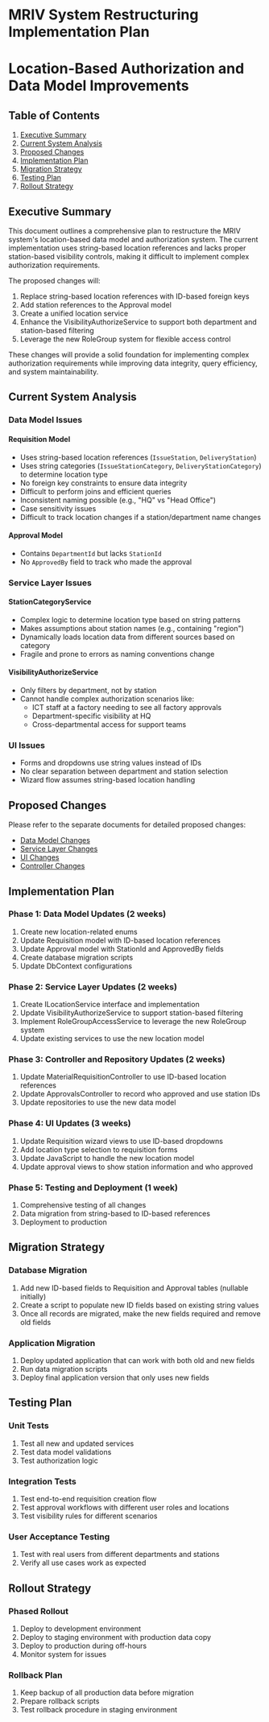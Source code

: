 # MRIV System Restructuring Implementation Plan
# Location-Based Authorization and Data Model Improvements

## Table of Contents
1. [Executive Summary](#executive-summary)
2. [Current System Analysis](#current-system-analysis)
3. [Proposed Changes](#proposed-changes)
4. [Implementation Plan](#implementation-plan)
5. [Migration Strategy](#migration-strategy)
6. [Testing Plan](#testing-plan)
7. [Rollout Strategy](#rollout-strategy)

## Executive Summary

This document outlines a comprehensive plan to restructure the MRIV system's location-based data model and authorization system. The current implementation uses string-based location references and lacks proper station-based visibility controls, making it difficult to implement complex authorization requirements.

The proposed changes will:
1. Replace string-based location references with ID-based foreign keys
2. Add station references to the Approval model
3. Create a unified location service
4. Enhance the VisibilityAuthorizeService to support both department and station-based filtering
5. Leverage the new RoleGroup system for flexible access control

These changes will provide a solid foundation for implementing complex authorization requirements while improving data integrity, query efficiency, and system maintainability.

## Current System Analysis

### Data Model Issues

#### Requisition Model
- Uses string-based location references (`IssueStation`, `DeliveryStation`)
- Uses string categories (`IssueStationCategory`, `DeliveryStationCategory`) to determine location type
- No foreign key constraints to ensure data integrity
- Difficult to perform joins and efficient queries
- Inconsistent naming possible (e.g., "HQ" vs "Head Office")
- Case sensitivity issues
- Difficult to track location changes if a station/department name changes

#### Approval Model
- Contains `DepartmentId` but lacks `StationId`
- No `ApprovedBy` field to track who made the approval

### Service Layer Issues

#### StationCategoryService
- Complex logic to determine location type based on string patterns
- Makes assumptions about station names (e.g., containing "region")
- Dynamically loads location data from different sources based on category
- Fragile and prone to errors as naming conventions change

#### VisibilityAuthorizeService
- Only filters by department, not by station
- Cannot handle complex authorization scenarios like:
  - ICT staff at a factory needing to see all factory approvals
  - Department-specific visibility at HQ
  - Cross-departmental access for support teams

### UI Issues
- Forms and dropdowns use string values instead of IDs
- No clear separation between department and station selection
- Wizard flow assumes string-based location handling

## Proposed Changes

Please refer to the separate documents for detailed proposed changes:
- [Data Model Changes](./LocationBasedAuthorizationDataModel.md)
- [Service Layer Changes](./LocationBasedAuthorizationServices.md)
- [UI Changes](./LocationBasedAuthorizationUI.md)
- [Controller Changes](./LocationBasedAuthorizationControllers.md)

## Implementation Plan

### Phase 1: Data Model Updates (2 weeks)
1. Create new location-related enums
2. Update Requisition model with ID-based location references
3. Update Approval model with StationId and ApprovedBy fields
4. Create database migration scripts
5. Update DbContext configurations

### Phase 2: Service Layer Updates (2 weeks)
1. Create ILocationService interface and implementation
2. Update VisibilityAuthorizeService to support station-based filtering
3. Implement RoleGroupAccessService to leverage the new RoleGroup system
4. Update existing services to use the new location model

### Phase 3: Controller and Repository Updates (2 weeks)
1. Update MaterialRequisitionController to use ID-based location references
2. Update ApprovalsController to record who approved and use station IDs
3. Update repositories to use the new data model

### Phase 4: UI Updates (3 weeks)
1. Update Requisition wizard views to use ID-based dropdowns
2. Add location type selection to requisition forms
3. Update JavaScript to handle the new location model
4. Update approval views to show station information and who approved

### Phase 5: Testing and Deployment (1 week)
1. Comprehensive testing of all changes
2. Data migration from string-based to ID-based references
3. Deployment to production

## Migration Strategy

### Database Migration
1. Add new ID-based fields to Requisition and Approval tables (nullable initially)
2. Create a script to populate new ID fields based on existing string values
3. Once all records are migrated, make the new fields required and remove old fields

### Application Migration
1. Deploy updated application that can work with both old and new fields
2. Run data migration scripts
3. Deploy final application version that only uses new fields

## Testing Plan

### Unit Tests
1. Test all new and updated services
2. Test data model validations
3. Test authorization logic

### Integration Tests
1. Test end-to-end requisition creation flow
2. Test approval workflows with different user roles and locations
3. Test visibility rules for different scenarios

### User Acceptance Testing
1. Test with real users from different departments and stations
2. Verify all use cases work as expected

## Rollout Strategy

### Phased Rollout
1. Deploy to development environment
2. Deploy to staging environment with production data copy
3. Deploy to production during off-hours
4. Monitor system for issues

### Rollback Plan
1. Keep backup of all production data before migration
2. Prepare rollback scripts
3. Test rollback procedure in staging environment
